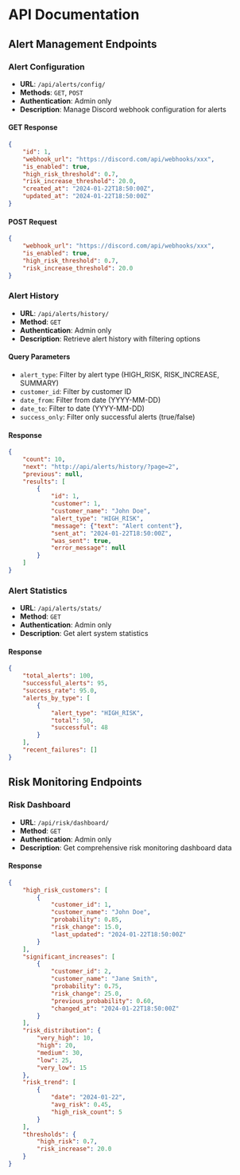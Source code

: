 # API Documentation

## Alert Management Endpoints

### Alert Configuration
- **URL**: `/api/alerts/config/`
- **Methods**: `GET`, `POST`
- **Authentication**: Admin only
- **Description**: Manage Discord webhook configuration for alerts

#### GET Response
```json
{
    "id": 1,
    "webhook_url": "https://discord.com/api/webhooks/xxx",
    "is_enabled": true,
    "high_risk_threshold": 0.7,
    "risk_increase_threshold": 20.0,
    "created_at": "2024-01-22T18:50:00Z",
    "updated_at": "2024-01-22T18:50:00Z"
}
```

#### POST Request
```json
{
    "webhook_url": "https://discord.com/api/webhooks/xxx",
    "is_enabled": true,
    "high_risk_threshold": 0.7,
    "risk_increase_threshold": 20.0
}
```

### Alert History
- **URL**: `/api/alerts/history/`
- **Method**: `GET`
- **Authentication**: Admin only
- **Description**: Retrieve alert history with filtering options

#### Query Parameters
- `alert_type`: Filter by alert type (HIGH_RISK, RISK_INCREASE, SUMMARY)
- `customer_id`: Filter by customer ID
- `date_from`: Filter from date (YYYY-MM-DD)
- `date_to`: Filter to date (YYYY-MM-DD)
- `success_only`: Filter only successful alerts (true/false)

#### Response
```json
{
    "count": 10,
    "next": "http://api/alerts/history/?page=2",
    "previous": null,
    "results": [
        {
            "id": 1,
            "customer": 1,
            "customer_name": "John Doe",
            "alert_type": "HIGH_RISK",
            "message": {"text": "Alert content"},
            "sent_at": "2024-01-22T18:50:00Z",
            "was_sent": true,
            "error_message": null
        }
    ]
}
```

### Alert Statistics
- **URL**: `/api/alerts/stats/`
- **Method**: `GET`
- **Authentication**: Admin only
- **Description**: Get alert system statistics

#### Response
```json
{
    "total_alerts": 100,
    "successful_alerts": 95,
    "success_rate": 95.0,
    "alerts_by_type": [
        {
            "alert_type": "HIGH_RISK",
            "total": 50,
            "successful": 48
        }
    ],
    "recent_failures": []
}
```

## Risk Monitoring Endpoints

### Risk Dashboard
- **URL**: `/api/risk/dashboard/`
- **Method**: `GET`
- **Authentication**: Admin only
- **Description**: Get comprehensive risk monitoring dashboard data

#### Response
```json
{
    "high_risk_customers": [
        {
            "customer_id": 1,
            "customer_name": "John Doe",
            "probability": 0.85,
            "risk_change": 15.0,
            "last_updated": "2024-01-22T18:50:00Z"
        }
    ],
    "significant_increases": [
        {
            "customer_id": 2,
            "customer_name": "Jane Smith",
            "probability": 0.75,
            "risk_change": 25.0,
            "previous_probability": 0.60,
            "changed_at": "2024-01-22T18:50:00Z"
        }
    ],
    "risk_distribution": {
        "very_high": 10,
        "high": 20,
        "medium": 30,
        "low": 25,
        "very_low": 15
    },
    "risk_trend": [
        {
            "date": "2024-01-22",
            "avg_risk": 0.45,
            "high_risk_count": 5
        }
    ],
    "thresholds": {
        "high_risk": 0.7,
        "risk_increase": 20.0
    }
}
``` 